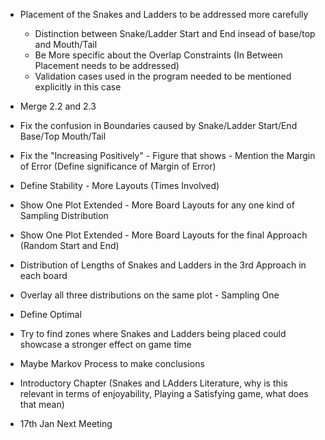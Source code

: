 - Placement of the Snakes and Ladders to be addressed more carefully
	- Distinction between Snake/Ladder Start and End insead of base/top and Mouth/Tail
	- Be More specific about the Overlap Constraints (In Between Placement needs to be addressed)
	- Validation cases used in the program needed to be mentioned explicitly in this case

- Merge 2.2 and 2.3
- Fix the confusion in Boundaries caused by Snake/Ladder Start/End Base/Top Mouth/Tail
- Fix the "Increasing Positively" - Figure that shows - Mention the Margin of Error (Define significance of Margin of Error)
- Define Stability - More Layouts (Times Involved)
- Show One Plot Extended - More Board Layouts for any one kind of Sampling Distribution
- Show One Plot Extended - More Board Layouts for the final Approach (Random Start and End) 
- Distribution of Lengths of Snakes and Ladders in the 3rd Approach in each board
- Overlay all three distributions on the same plot - Sampling One
- Define Optimal
- Try to find zones where Snakes and Ladders being placed could showcase a stronger effect on game time
- Maybe Markov Process to make conclusions
- Introductory Chapter (Snakes and LAdders Literature, why is this relevant in terms of enjoyability, Playing a Satisfying game, what does that mean)

- 17th Jan Next Meeting 
